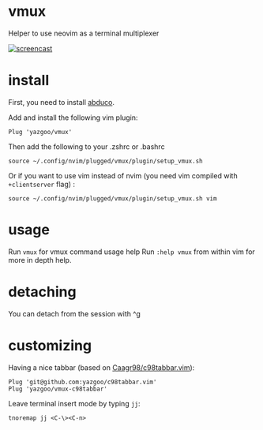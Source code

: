 # vmux

Helper to use neovim as a terminal multiplexer

[![screencast](doc/screencast.png)](https://asciinema.org/a/RFV64c2xgU2rmTH1GTBfaVwe5)

# install

First, you need to install [abduco](https://github.com/martanne/abduco).

Add and install the following vim plugin: 

```
Plug 'yazgoo/vmux'
```

Then add the following to your .zshrc or .bashrc

```
source ~/.config/nvim/plugged/vmux/plugin/setup_vmux.sh
```

Or if you want to use vim instead of nvim (you need vim compiled with `+clientserver` flag) :

```
source ~/.config/nvim/plugged/vmux/plugin/setup_vmux.sh vim
```

# usage

Run `vmux` for vmux command usage help
Run `:help vmux` from within vim for more in depth help.

# detaching

You can detach from the session with ^g

# customizing

Having a nice tabbar (based on [Caagr98/c98tabbar.vim](https://github.com/Caagr98/c98tabbar.vim)):

```
Plug 'git@github.com:yazgoo/c98tabbar.vim'
Plug 'yazgoo/vmux-c98tabbar'
```

Leave terminal insert mode by typing `jj`: 
```
tnoremap jj <C-\><C-n>
```
